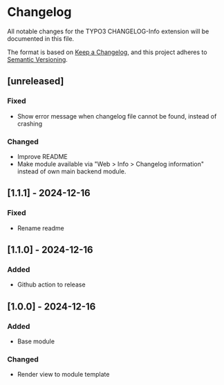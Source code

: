 # Changelog

All notable changes for the TYPO3 CHANGELOG-Info extension will be documented in this file.

The format is based on [Keep a Changelog](https://keepachangelog.com/en/1.0.0/),
and this project adheres to [Semantic Versioning](https://semver.org/spec/v2.0.0.html).

## [unreleased]

### Fixed

- Show error message when changelog file cannot be found, instead of crashing

### Changed

- Improve README
- Make module available via "Web > Info > Changelog information" instead
  of own main backend module.

## [1.1.1] - 2024-12-16

### Fixed

- Rename readme

## [1.1.0] - 2024-12-16

### Added

- Github action to release

## [1.0.0] - 2024-12-16

### Added

- Base module

### Changed

- Render view to module template
